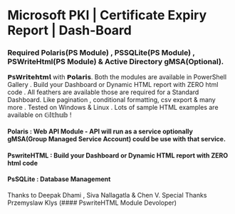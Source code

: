 ﻿# Microsoft PKI | Certificate Expiry Report | Dash-Board
 ###  Required Polaris(PS Module) , PSSQLite(PS Module) , PSWriteHtml(PS Module) & Active Directory gMSA(Optional).
 
𝗣𝘀𝗪𝗿𝗶𝘁𝗲𝗵𝘁𝗺𝗹 with 𝗣𝗼𝗹𝗮𝗿𝗶𝘀. Both the modules are available in PowerShell Gallery . Build your Dashboard or Dynamic HTML report with ZERO html code . All feathers are available those are required for a Standard Dashboard. Like pagination , conditional formatting, csv export & many more .
Tested on Windows & Linux . Lots of sample HTML examples are available on 𝔾𝕚𝕥𝕙𝕦𝕓 !

#### Polaris : Web API Module - API will run as a service optionally gMSA(Group Managed Service Account) could be use with that service.  
#### PswriteHTML : Build your Dashboard or Dynamic HTML report with ZERO html code
#### PsSQLite : Database Management 

Thanks to Deepak Dhami , Siva Nallagatla  & Chen V.
Special Thanks Przemyslaw Klys (#### PswriteHTML Module Devoloper)

